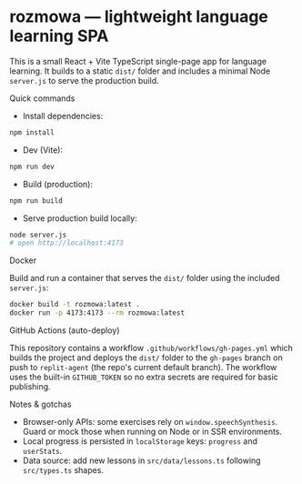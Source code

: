 # rozmowa — lightweight language learning SPA

This is a small React + Vite TypeScript single-page app for language learning. It builds to a static `dist/` folder and includes a minimal Node `server.js` to serve the production build.

Quick commands

- Install dependencies:

```bash
npm install
```

- Dev (Vite):

```bash
npm run dev
```

- Build (production):

```bash
npm run build
```

- Serve production build locally:

```bash
node server.js
# open http://localhost:4173
```

Docker

Build and run a container that serves the `dist/` folder using the included `server.js`:

```bash
docker build -t rozmowa:latest .
docker run -p 4173:4173 --rm rozmowa:latest
```

GitHub Actions (auto-deploy)

This repository contains a workflow `.github/workflows/gh-pages.yml` which builds the project and deploys the `dist/` folder to the `gh-pages` branch on push to `replit-agent` (the repo's current default branch). The workflow uses the built-in `GITHUB_TOKEN` so no extra secrets are required for basic publishing.

Notes & gotchas

- Browser-only APIs: some exercises rely on `window.speechSynthesis`. Guard or mock those when running on Node or in SSR environments.
- Local progress is persisted in `localStorage` keys: `progress` and `userStats`.
- Data source: add new lessons in `src/data/lessons.ts` following `src/types.ts` shapes.
